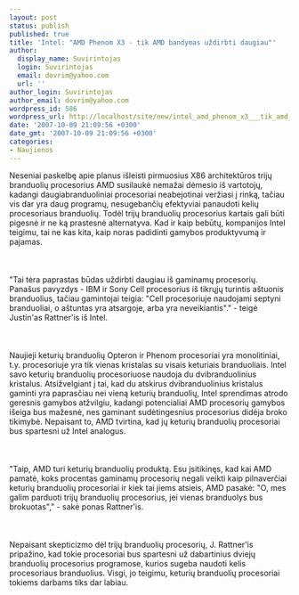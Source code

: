 ```yaml
---
layout: post
status: publish
published: true
title: 'Intel: "AMD Phenom X3 - tik AMD bandymas uždirbti daugiau"'
author:
  display_name: Suvirintojas
  login: Suvirintojas
  email: dovrim@yahoo.com
  url: ''
author_login: Suvirintojas
author_email: dovrim@yahoo.com
wordpress_id: 586
wordpress_url: http://localhost/site/new/intel_amd_phenom_x3___tik_amd_bandymas_uzdirbti_daugiau/
date: '2007-10-09 21:09:56 +0300'
date_gmt: '2007-10-09 21:09:56 +0300'
categories:
- Naujienos
---
```

<p>Neseniai paskelbę apie planus išleisti pirmuosius X86 architektūros trijų branduolių procesorius AMD susilaukė nemažai dėmesio iš vartotojų, kadangi daugiabranduoliniai procesoriai neabejotinai veržiasi į rinką, tačiau vis dar yra daug programų, nesugebančių efektyviai panaudoti kelių procesoriaus branduolių. Todėl trijų branduolių procesorius kartais gali būti pigesnė ir ne ką prastesnė alternatyva. Kad ir kaip bebūtų, kompanijos Intel teigimu, tai ne kas kita, kaip noras padidinti gamybos produktyvumą ir pajamas.<br />
<br><br />
<br>&quot;Tai tėra paprastas būdas uždirbti daugiau iš gaminamų procesorių. Panašus pavyzdys - IBM ir Sony Cell procesorius iš tikrųjų turintis aštuonis branduolius, tačiau gamintojai teigia: &quot;Cell procesoriuje naudojami septyni branduoliai, o aštuntas yra atsargoje, arba yra neveikiantis&quot;.&quot; - teigė Justin'as Rattner'is iš Intel.<br />
<br><br />
<br>Naujieji keturių branduolių Opteron ir Phenom procesoriai yra monolitiniai, t.y. procesoriuje yra tik vienas kristalas su visais keturiais branduoliais. Intel savo keturių branduolių procesoriuose naudoja du dvibranduolinius kristalus. Atsižvelgiant į tai, kad du atskirus dvibranduolinius kristalus gaminti yra paprasčiau nei vieną keturių branduolių, Intel sprendimas atrodo geresnis gamybos atžvilgiu, kadangi potencialiai AMD procesorių gamybos išeiga bus mažesnė, nes gaminant sudėtingesnius procesorius didėja broko tikimybė. Nepaisant to, AMD tvirtina, kad jų keturių branduolių procesoriai bus spartesni už Intel analogus.<br />
<br><br />
<br>&quot;Taip, AMD turi keturių branduolių produktą. Esu įsitikinęs, kad kai AMD pamatė, koks procentas gaminamų procesorių negali veikti kaip pilnaverčiai keturių branduolių procesoriai ir kiek tai jiems atsieis, AMD pasakė: &quot;O, mes galim parduoti trijų branduolių procesorius, jei vienas branduolys bus brokuotas&quot;,&quot; - sakė ponas Rattner'is.<br />
<br><br />
<br>Nepaisant skepticizmo dėl trijų branduolių procesorių, J. Rattner'is pripažino, kad tokie procesoriai bus spartesni už dabartinius dviejų branduolių procesorius programose, kurios sugeba naudoti kelis procesoriaus branduolius. Visgi, jo teigimu, keturių branduolių procesoriai tokiems darbams tiks dar labiau.</p>
